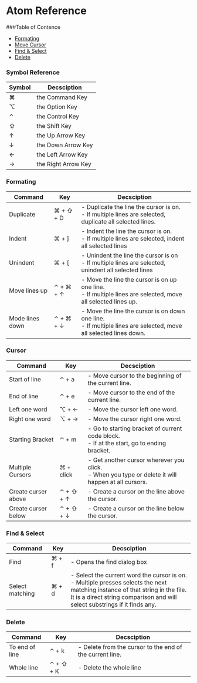 # Atom Reference

###Table of Contence
* [Formating](#formating)
* [Move Cursor](#curser)
* [Find & Select](#find-&-select)
* [Delete](#delete)

### Symbol Reference
| Symbol       | Decsciption             |
| -------------|-------------------------| 
| &#x2318;     | the Command Key			 |
| &#x2325;     | the Option Key          |
| &#x2303;     | the Control Key         |
| &#x21E7;     | the Shift Key           |
| &#x2191;     | the Up Arrow Key        |
| &#x2193;     | the Down Arrow Key      |
| &#x2190;     | the Left Arrow Key      |
| &#x2192;     | the Right Arrow Key     |


### Formating
| Command       | Key                     | Decsciption |
| ------------- |-------------------------| ------------|
| Duplicate     | &#x2318; + &#x21E7; + D | - Duplicate the line the cursor is on. <br> - If multiple lines are selected, duplicate all selected lines. |
| Indent        | &#x2318; + ]            | - Indent the line the cursor is on. <br> - If multiple lines are selected, indent all selected lines |
| Unindent      | &#x2318; + [            | - Unindent the line the cursor is on <br> - If multiple lines are selected, unindent all selected lines |
| Move lines up | &#x2303; + &#x2318; + &#x2191; | - Move the line the cursor is on up one line. <br> - If multiple lines are selected, move all selected lines up. |
| Mode lines down | &#x2303; + &#x2318; + &#x2193; | - Move the line the cursor is on down one line. <br> - If multiple lines are selected, move all selected lines down.

### Cursor 
| Command       | Key                     | Decsciption |
| ------------- |-------------------------| ------------|
| Start of line | &#x2303; + a | - Move cursor to the beginning of the current line. |
| End of line | &#x2303; + e | - Move cursor to the end of the current line.
| Left one word | &#x2325; + &#x2190; | - Move the cursor left one word.  |
| Right one word | &#x2325; + &#x2192; | - Move the cursor right one word. |
| Starting Bracket | &#x2303; + m | - Go to starting bracket of current code block. <br> - If at the start, go to ending bracket. |
| Multiple Cursors | &#x2318; + click | - Get another cursor wherever you click. <br> - When you type or delete it will happen at all cursors. |
| Create curser above | &#x2303; + &#x21E7; + &#x2191; | - Create a cursor on the line above the cursor. |
| Create curser below | &#x2303; + &#x21E7; + &#x2193; | - Create a cursor on the line below the cursor. |

### Find & Select
| Command | Key | Decsciption |
|---------|-----|-------------|
| Find	| &#x2318; + f | - Opens the find dialog box |
| Select matching | &#x2318; + d | - Select the current word the cursor is on. <br> - Multiple presses selects the next matching instance of that string in the file. <br>It is a direct string comparison and will select substrings if it finds any. | Select all matching | &#x2303; + &#x2318; + g | - Select all matching strings to the word that the cursor is currently on. |

### Delete
| Command | Key | Decsciption |
|---------|-----|-------------|
| To end of line | &#x2303; + k | - Delete from the cursor to the end of the current line. |
| Whole line | &#x2303; + &#x21E7; + K | - Delete the whole line |

